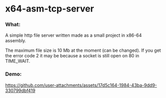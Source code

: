 # x64-asm-tcp-server
### What:
A simple http file server written made as a small project in x86-64 assembly.

The maximum file size is 10 Mb at the moment (can be changed).
If you get the error code 2 it may be because a socket is still open on 80 in TIME_WAIT.

### Demo: 
https://github.com/user-attachments/assets/17d5c164-1984-43ba-9dd9-330799dbf419

